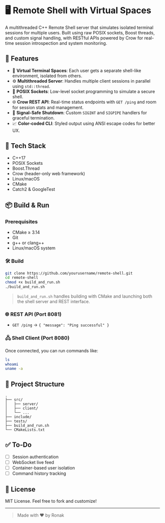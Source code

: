 # 🖥️ Remote Shell with Virtual Spaces

A multithreaded C++ Remote Shell server that simulates isolated terminal sessions for multiple users. Built using raw POSIX sockets, Boost threads, and custom signal handling, with RESTful APIs powered by Crow for real-time session introspection and system monitoring.

## 🚀 Features

- 🔐 **Virtual Terminal Spaces**: Each user gets a separate shell-like environment, isolated from others.
- ⚙️ **Multithreaded Server**: Handles multiple client sessions in parallel using `std::thread`.
- 📡 **POSIX Sockets**: Low-level socket programming to simulate a secure shell.
- 🌐 **Crow REST API**: Real-time status endpoints with `GET /ping` and room for session stats and management.
- 🧠 **Signal-Safe Shutdown**: Custom `SIGINT` and `SIGPIPE` handlers for graceful termination.
- 📈 **Color-coded CLI**: Styled output using ANSI escape codes for better UX.

## 🧰 Tech Stack

- C++17
- POSIX Sockets
- Boost.Thread
- Crow (header-only web framework)
- Linux/macOS
- CMake
- Catch2 & GoogleTest

## 📦 Build & Run

### Prerequisites

- CMake ≥ 3.14
- Git
- g++ or clang++
- Linux/macOS system

### 🛠 Build

```bash
git clone https://github.com/yourusername/remote-shell.git
cd remote-shell
chmod +x build_and_run.sh
./build_and_run.sh
```

> `build_and_run.sh` handles building with CMake and launching both the shell server and REST interface.

### 🌐 REST API (Port 8081)

- `GET /ping` → `{ "message": "Ping successful" }`

### 🖧 Shell Client (Port 8080)

Once connected, you can run commands like:

```sh
ls
whoami
uname -a
```

## 📁 Project Structure

```
.
├── src/
│   ├── server/
│   ├── client/
│   └── ...
├── include/
├── tests/
├── build_and_run.sh
└── CMakeLists.txt
```

## ✅ To-Do

- [ ] Session authentication
- [ ] WebSocket live feed
- [ ] Container-based user isolation
- [ ] Command history tracking

## 📝 License

MIT License. Feel free to fork and customize!

---

> Made with ❤️ by Ronak